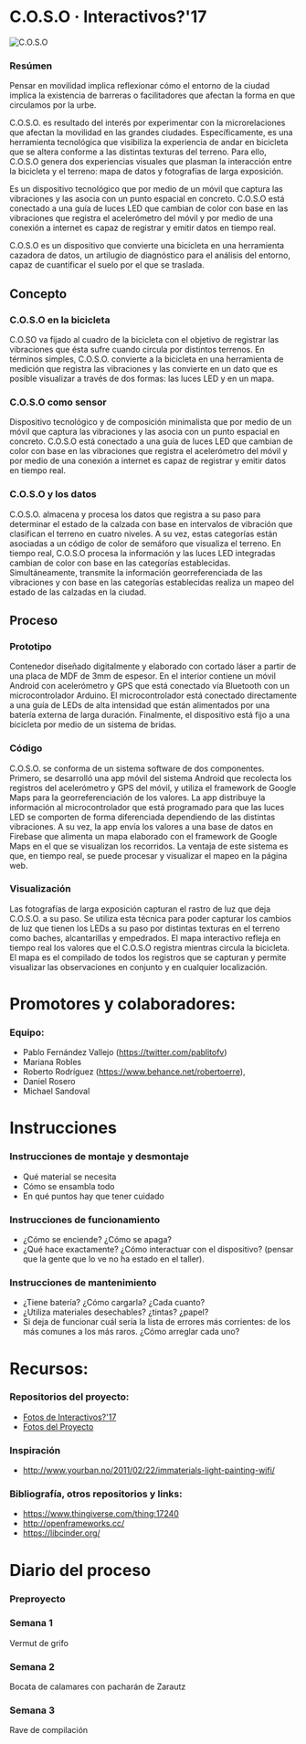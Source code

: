# C.O.S.O · Interactivos?'17 

![C.O.S.O](https://flic.kr/p/TXchrv)

### Resúmen
Pensar en movilidad implica reflexionar cómo el entorno de la ciudad implica la existencia de barreras o facilitadores que afectan la forma en que circulamos por la urbe. 

C.O.S.O. es resultado del interés por experimentar con la microrelaciones que afectan la movilidad en las grandes ciudades. Específicamente, es una herramienta tecnológica que visibiliza la experiencia de andar en bicicleta que se altera conforme a las distintas texturas del terreno. Para ello, C.O.S.O genera dos experiencias visuales que plasman la interacción entre la bicicleta y el terreno: mapa de datos y fotografías de larga exposición. 

Es un dispositivo tecnológico que por medio de un móvil que captura las vibraciones y las asocia con un punto espacial en concreto. C.O.S.O está conectado a una guía de luces LED que cambian de color con base en las vibraciones que registra el acelerómetro del móvil y por medio de una conexión a internet es capaz de registrar y emitir datos en tiempo real.  

C.O.S.O es un dispositivo que convierte una bicicleta en una herramienta cazadora de datos, un artilugio de diagnóstico para el análisis del entorno, capaz de cuantificar el suelo por el que se traslada.


## Concepto

### C.O.S.O en la bicicleta 
C.O.SO va fijado al cuadro de la bicicleta con el objetivo de registrar las vibraciones que ésta sufre cuando circula por distintos terrenos. En términos simples, C.O.S.O. convierte a la bicicleta en una herramienta de medición que registra las vibraciones y las convierte en un dato que es posible visualizar a través de dos formas: las luces LED y en un mapa. 

### C.O.S.O como sensor 
Dispositivo tecnológico y de composición minimalista que por medio de un móvil que captura las vibraciones y las asocia con un punto espacial en concreto. C.O.S.O está conectado a una guía de luces LED que cambian de color con base en las vibraciones que registra el acelerómetro del móvil y por medio de una conexión a internet es capaz de registrar y emitir datos en tiempo real.  

### C.O.S.O y los datos 
C.O.S.O. almacena y procesa los datos que registra a su paso para determinar el estado de la calzada con base en intervalos de vibración que clasifican el terreno en cuatro niveles.  A su vez, estas categorías están asociadas a un código de color de semáforo que visualiza el terreno. 
En tiempo real, C.O.S.O procesa la información y las luces LED integradas cambian de color con base en las categorías establecidas. Simultáneamente, transmite la información georreferenciada de las vibraciones y con base en las categorías establecidas realiza un mapeo del estado de las calzadas en la ciudad. 


## Proceso

### Prototipo
Contenedor diseñado digitalmente y elaborado con cortado láser a partir de una placa de MDF de 3mm de espesor. En el interior contiene un móvil Android con acelerómetro y GPS que está conectado vía Bluetooth con un microcontrolador Arduino. El microcontrolador está conectado directamente a una guía de LEDs de alta intensidad que están alimentados por una batería externa de larga duración. Finalmente, el dispositivo está fijo a una bicicleta por medio de un sistema de bridas. 
 
### Código
C.O.S.O. se conforma de un sistema software de dos componentes. Primero, se desarrolló una app móvil del sistema Android que recolecta los registros del acelerómetro y GPS del móvil, y utiliza el framework de Google Maps para la georreferenciación de los valores. La app distribuye la información al microcontrolador que está programado para que las luces LED se comporten de forma diferenciada dependiendo de las distintas vibraciones. 
A su vez, la app envía los valores a una base de datos en Firebase que alimenta un mapa elaborado con el framework de Google Maps en el que se visualizan los recorridos. La ventaja de este sistema es que, en tiempo real, se puede procesar y visualizar el mapeo en la página web. 
 
### Visualización 
Las fotografías de larga exposición capturan el rastro de luz que deja C.O.S.O. a su paso. Se utiliza esta técnica para poder capturar los cambios de luz que tienen los LEDs a su paso por distintas texturas en el terreno como baches, alcantarillas y empedrados. 
El mapa interactivo refleja en tiempo real los valores que el C.O.S.O registra mientras circula la bicicleta. El mapa es el compilado de todos los registros que se capturan y permite visualizar las observaciones en conjunto y en cualquier localización. 

# Promotores y colaboradores: 
### Equipo: 
+ Pablo Fernández Vallejo (https://twitter.com/pablitofv)
+ Mariana Robles
+ Roberto Rodríguez (https://www.behance.net/robertoerre), 
+ Daniel Rosero 
+ Michael Sandoval

# Instrucciones
### Instrucciones de montaje y desmontaje
+ Qué material se necesita
+ Cómo se ensambla todo
+ En qué puntos hay que tener cuidado
### Instrucciones de funcionamiento
+ ¿Cómo se enciende? ¿Cómo se apaga?
+ ¿Qué hace exactamente? ¿Cómo interactuar con el dispositivo? (pensar que la gente que lo ve no ha estado en el taller). 
### Instrucciones de mantenimiento
+ ¿Tiene batería? ¿Cómo cargarla? ¿Cada cuanto?
+ ¿Utiliza materiales desechables? ¿tintas? ¿papel?
+ Si deja de funcionar cuál sería la lista de errores más corrientes: de los más comunes a los más raros. ¿Cómo arreglar cada uno?

# Recursos: 
### Repositorios del proyecto:
+ [Fotos de Interactivos?'17](https://www.flickr.com/photos/medialab-prado/albums/72157681254355863/with/34081752643/)
+ [Fotos del Proyecto](https://flic.kr/s/aHskW7TnQj)
### Inspiración
+ http://www.yourban.no/2011/02/22/immaterials-light-painting-wifi/
### Bibliografía, otros repositorios y links: 
+ https://www.thingiverse.com/thing:17240
+ http://openframeworks.cc/
+ https://libcinder.org/

# Diario del proceso

### Preproyecto

### Semana 1
Vermut de grifo 
### Semana 2
Bocata de calamares con pacharán de Zarautz
### Semana 3
Rave de compilación


